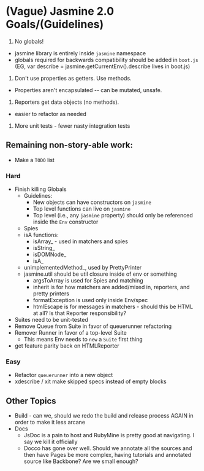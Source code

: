 # (Vague) Jasmine 2.0 Goals/(Guidelines)

1. No globals!
  * jasmine library is entirely inside `jasmine` namespace
  * globals required for backwards compatibility should be added in `boot.js` (EG, var describe = jasmine.getCurrentEnv().describe lives in boot.js)
1. Don't use properties as getters. Use methods.
  * Properties aren't encapsulated -- can be mutated, unsafe.
1. Reporters get data objects (no methods).
  * easier to refactor as needed
1. More unit tests - fewer nasty integration tests

## Remaining non-story-able work:
* Make a `TODO` list

### Hard
* Finish killing Globals
  * Guidelines: 
    * New objects can have constructors on `jasmine`
    * Top level functions can live on `jasmine`
    * Top level (i.e., any `jasmine` property) should only be referenced inside the `Env` constructor
  * Spies
  * isA functions:
    * isArray_ - used in matchers and spies
    * isString_
    * isDOMNode_
    * isA_
  * unimplementedMethod_, used by PrettyPrinter
  * jasmine.util should be util closure inside of env or something
    * argsToArray is used for Spies and matching
    * inherit is for how matchers are added/mixed in, reporters, and pretty printers
    * formatException is used only inside Env/spec
    * htmlEscape is for messages in matchers - should this be HTML at all? Is that Reporter responsibility?
* Suites need to be unit-tested
* Remove Queue from Suite in favor of queuerunner refactoring
* Remover Runner in favor of a top-level Suite
  * This means Env needs to `new` a `Suite` first thing
* get feature parity back on HTMLReporter

### Easy
* Refactor `queuerunner` into a new object
* xdescribe / xit make skipped specs instead of empty blocks

## Other Topics

* Build - can we, should we redo the build and release process AGAIN in order to make it less arcane
* Docs
  * JsDoc is a pain to host and RubyMine is pretty good at navigating. I say we kill it officially
  * Docco has gone over well. Should we annotate all the sources and then have Pages be more complex, having tutorials and annotated source like Backbone? Are we small enough?
